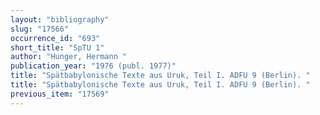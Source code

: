 ```yaml
---
layout: "bibliography"
slug: "17566"
occurrence_id: "693"
short_title: "SpTU 1"
author: "Hunger, Hermann "
publication_year: "1976 (publ. 1977)"
title: "Spätbabylonische Texte aus Uruk, Teil I. ADFU 9 (Berlin). "
title: "Spätbabylonische Texte aus Uruk, Teil I. ADFU 9 (Berlin). "
previous_item: "17569"
---
```

